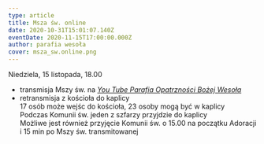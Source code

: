 ```yaml
---
type: article
title: Msza św. online
date: 2020-10-31T15:01:07.140Z
eventDate: 2020-11-15T17:00:00.000Z
author: parafia wesoła
cover: msza_sw.online.png
---
```

<!--StartFragment-->

Niedziela, 15 listopada, 18.00

* transmisja Mszy św. na *[You Tube Parafia Opatrzności Bożej Wesoła](https://www.youtube.com/channel/UCydI-tJHrPj-KT_JTwAi2vw)*
* ​retransmisja z kościoła do kaplicy\
  17 osób może wejśc do kościoła, 23 osoby mogą być w kaplicy\
  Podczas Komunii św. jeden z szfarzy przyjdzie do kaplicy\
  Możliwe jest również przyjęcie Komunii św. o 15.00 na początku Adoracji i 15 min po Mszy św. transmitowanej

<!--EndFragment-->
